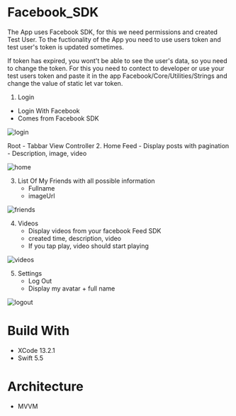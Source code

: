 # Facebook_SDK 

The App uses Facebook SDK, for this we need permissions and created Test User. 
To the fuctionality of the App you need to use users token and test user's token is updated sometimes.

If token has expired, you wont't be able to see the user's data, so you need to change the token. For this you need to contect to developer 
or use your test users token and paste it in the app Facebook/Core/Utilities/Strings and change the value of static let var token.

1. Login
- Login With Facebook 
- Comes from Facebook SDK
 
![login](https://user-images.githubusercontent.com/85555767/151987835-33ff589e-b521-439e-aa4a-f7265fc7df8b.gif)

Root - Tabbar View Controller
2. Home Feed
	- Display posts with pagination
	- Description, image, video

![home](https://user-images.githubusercontent.com/85555767/151987948-460bc922-1e97-4b51-a926-4660207092b7.gif)

  
3. List Of My Friends with all possible information
	- Fullname
	- imageUrl
	
  ![friends](https://user-images.githubusercontent.com/85555767/151988060-5c874b09-3238-44fe-b22d-6df4d4d59eed.gif)

4. Videos
	- Display videos from your facebook Feed SDK
	- created time, description, video 
	- If you tap play, video should start playing
	
  ![videos](https://user-images.githubusercontent.com/85555767/151988074-d5e4ff7d-4542-4e12-bfdb-5625b99ee6ad.gif)

5. Settings
	- Log Out
	- Display my avatar + full name
  
  ![logout](https://user-images.githubusercontent.com/85555767/151988053-3f3bfc27-c3d4-48e7-a77a-93e350457e40.gif)

# Build With 
- XCode 13.2.1
- Swift 5.5

# Architecture
- MVVM
